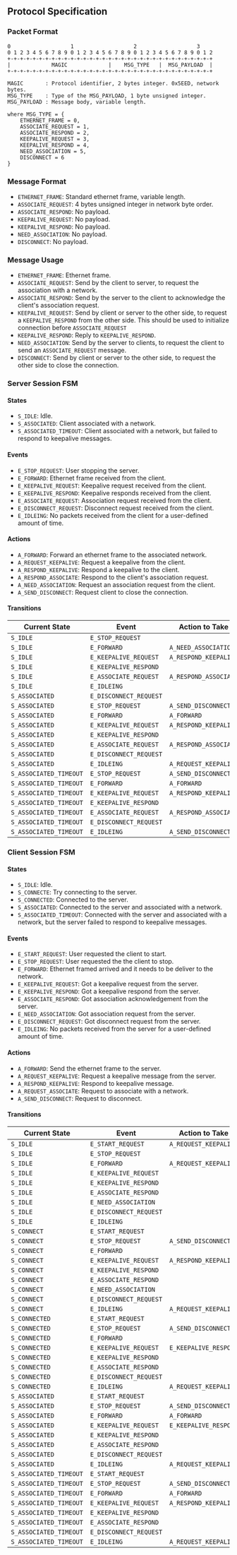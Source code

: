 Protocol Specification
---

### Packet Format

```
0                   1                   2                   3
0 1 2 3 4 5 6 7 8 9 0 1 2 3 4 5 6 7 8 9 0 1 2 3 4 5 6 7 8 9 0 1 2
+-+-+-+-+-+-+-+-+-+-+-+-+-+-+-+-+-+-+-+-+-+-+-+-+-+-+-+-+-+-+-+-+
|             MAGIC             |    MSG_TYPE   |  MSG_PAYLOAD  |
+-+-+-+-+-+-+-+-+-+-+-+-+-+-+-+-+-+-+-+-+-+-+-+-+-+-+-+-+-+-+-+-+

MAGIC       : Protocol identifier, 2 bytes integer. 0x5EED, network bytes.
MSG_TYPE    : Type of the MSG_PAYLOAD, 1 byte unsigned integer.
MSG_PAYLOAD : Message body, variable length.

where MSG_TYPE = { 
    ETHERNET_FRAME = 0, 
    ASSOCIATE_REQUEST = 1, 
    ASSOCIATE_RESPOND = 2,
    KEEPALIVE_REQUEST = 3, 
    KEEPALIVE_RESPOND = 4,
    NEED_ASSOCIATION = 5,
    DISCONNECT = 6
}
```

### Message Format

- `ETHERNET_FRAME`: Standard ethernet frame, variable length.
- `ASSOCIATE_REQUEST`: 4 bytes unsigned integer in network byte order.
- `ASSOCIATE_RESPOND`: No payload.
- `KEEPALIVE_REQUEST`: No payload.
- `KEEPALIVE_RESPOND`: No payload.
- `NEED_ASSOCIATION`: No payload.
- `DISCONNECT`: No payload.

### Message Usage

- `ETHERNET_FRAME`: Ethernet frame.
- `ASSOCIATE_REQUEST`: Send by the client to server, to request the association with a network.
- `ASSOCIATE_RESPOND`: Send by the server to the client to acknowledge the client's association request.
- `KEEPALIVE_REQUEST`: Send by client or server to the other side, to request a `KEEPALIVE_RESPOND` from the other side. This should be used to initialize connection before `ASSOCIATE_REQUEST`
- `KEEPALIVE_RESPOND`: Reply to `KEEPALIVE_RESPOND`.
- `NEED_ASSOCIATION`: Send by the server to clients, to request the client to send an `ASSOCIATE_REQUEST` message.
- `DISCONNECT`: Send by client or server to the other side, to request the other side to close the connection. 

### Server Session FSM

#### States

- `S_IDLE`: Idle.
- `S_ASSOCIATED`: Client associated with a network.
- `S_ASSOCIATED_TIMEOUT`: Client associated with a network, but failed to respond to keepalive messages.

#### Events

- `E_STOP_REQUEST`: User stopping the server.
- `E_FORWARD`: Ethernet frame received from the client.
- `E_KEEPALIVE_REQUEST`: Keepalive request received from the client.
- `E_KEEPALIVE_RESPOND`: Keepalive responds received from the client.
- `E_ASSOCIATE_REQUEST`: Association request received from the client.
- `E_DISCONNECT_REQUEST`: Disconnect request received from the client.
- `E_IDLEING`: No packets received from the client for a user-defined amount of time.

#### Actions

- `A_FORWARD`: Forward an ethernet frame to the associated network.
- `A_REQUEST_KEEPALIVE`: Request a keepalive from the client.
- `A_RESPOND_KEEPALIVE`: Respond a keepalive to the client.
- `A_RESPOND_ASSOCIATE`: Respond to the client's association request.
- `A_NEED_ASSOCIATION`: Request an association request from the client.
- `A_SEND_DISCONNECT`: Request client to close the connection.
#### Transitions

|Current State|Event|Action to Take|New State|
|---|---|---|---|
|`S_IDLE`|`E_STOP_REQUEST`||`S_IDLE`|
|`S_IDLE`|`E_FORWARD`|`A_NEED_ASSOCIATION`|`S_IDLE`|
|`S_IDLE`|`E_KEEPALIVE_REQUEST`|`A_RESPOND_KEEPALIVE`|`S_IDLE`|
|`S_IDLE`|`E_KEEPALIVE_RESPOND`||`S_IDLE`|
|`S_IDLE`|`E_ASSOCIATE_REQUEST`|`A_RESPOND_ASSOCIATE`|`S_ASSOCIATED`|
|`S_IDLE`|`E_IDLEING`||`S_IDLE`|
|`S_ASSOCIATED`|`E_DISCONNECT_REQUEST`||`S_IDLE`|
|`S_ASSOCIATED`|`E_STOP_REQUEST`|`A_SEND_DISCONNECT`|`S_IDLE`|
|`S_ASSOCIATED`|`E_FORWARD`|`A_FORWARD`|`S_ASSOCIATED`|
|`S_ASSOCIATED`|`E_KEEPALIVE_REQUEST`|`A_RESPOND_KEEPALIVE`|`S_ASSOCIATED`|
|`S_ASSOCIATED`|`E_KEEPALIVE_RESPOND`||`S_ASSOCIATED`|
|`S_ASSOCIATED`|`E_ASSOCIATE_REQUEST`|`A_RESPOND_ASSOCIATE`|`S_ASSOCIATED`|
|`S_ASSOCIATED`|`E_DISCONNECT_REQUEST`||`S_IDLE`|
|`S_ASSOCIATED`|`E_IDLEING`|`A_REQUEST_KEEPALIVE`|`S_ASSOCIATED_TIMEOUT`|
|`S_ASSOCIATED_TIMEOUT`|`E_STOP_REQUEST`|`A_SEND_DISCONNECT`|`S_IDLE`|
|`S_ASSOCIATED_TIMEOUT`|`E_FORWARD`|`A_FORWARD`|`S_ASSOCIATED`|
|`S_ASSOCIATED_TIMEOUT`|`E_KEEPALIVE_REQUEST`|`A_RESPOND_KEEPALIVE`|`S_ASSOCIATED`|
|`S_ASSOCIATED_TIMEOUT`|`E_KEEPALIVE_RESPOND`||`S_ASSOCIATED`|
|`S_ASSOCIATED_TIMEOUT`|`E_ASSOCIATE_REQUEST`|`A_RESPOND_ASSOCIATE`|`S_ASSOCIATED`|
|`S_ASSOCIATED_TIMEOUT`|`E_DISCONNECT_REQUEST`||`S_IDLE`|
|`S_ASSOCIATED_TIMEOUT`|`E_IDLEING`|`A_SEND_DISCONNECT`|`S_IDLE`|

### Client Session FSM

#### States

- `S_IDLE`: Idle.
- `S_CONNECTE`: Try connecting to the server.
- `S_CONNECTED`: Connected to the server.
- `S_ASSOCIATED`: Connected to the server and associated with a network.
- `S_ASSOCIATED_TIMEOUT`: Connected with the server and associated with a network, but the server failed to respond to keepalive messages.

#### Events

- `E_START_REQUEST`: User requested the client to start.
- `E_STOP_REQUEST`: User requested the the client to stop.
- `E_FORWARD`: Ethernet framed arrived and it needs to be deliver to the network.
- `E_KEEPALIVE_REQUEST`: Got a keepalive request from the server.
- `E_KEEPALIVE_RESPOND`: Got a keepalive respond from the server.
- `E_ASSOCIATE_RESPOND`: Got association acknowledgement from the server.
- `E_NEED_ASSOCIATION`: Got association request from the server.
- `E_DISCONNECT_REQUEST`: Got disconnect request from the server.
- `E_IDLEING`: No packets received from the server for a user-defined amount of time.

#### Actions

- `A_FORWARD`: Send the ethernet frame to the server.
- `A_REQUEST_KEEPALIVE`: Request a keepalive message from the server.
- `A_RESPOND_KEEPALIVE`: Respond to keepalive message.
- `A_REQUEST_ASSOCIATE`: Request to associate with a network.
- `A_SEND_DISCONNECT`: Request to disconnect.

#### Transitions

|Current State|Event|Action to Take|New State|
|---|---|---|---|
|`S_IDLE`|`E_START_REQUEST`|`A_REQUEST_KEEPALIVE`|`S_CONNECT`|
|`S_IDLE`|`E_STOP_REQUEST`||`S_IDLE`|
|`S_IDLE`|`E_FORWARD`|`A_REQUEST_KEEPALIVE`|`S_CONNECT`|
|`S_IDLE`|`E_KEEPALIVE_REQUEST`||`S_IDLE`|
|`S_IDLE`|`E_KEEPALIVE_RESPOND`||`S_IDLE`|
|`S_IDLE`|`E_ASSOCIATE_RESPOND`||`S_IDLE`|
|`S_IDLE`|`E_NEED_ASSOCIATION`||`S_IDLE`|
|`S_IDLE`|`E_DISCONNECT_REQUEST`||`S_IDLE`|
|`S_IDLE`|`E_IDLEING`||`S_IDLE`|
|`S_CONNECT`|`E_START_REQUEST`||`S_CONNECT`|
|`S_CONNECT`|`E_STOP_REQUEST`|`A_SEND_DISCONNECT`|`S_IDLE`|
|`S_CONNECT`|`E_FORWARD`||`S_CONNECT`|
|`S_CONNECT`|`E_KEEPALIVE_REQUEST`|`A_RESPOND_KEEPALIVE`|`S_CONNECT`|
|`S_CONNECT`|`E_KEEPALIVE_RESPOND`||`S_CONNECT`|
|`S_CONNECT`|`E_ASSOCIATE_RESPOND`||`S_CONNECT`|
|`S_CONNECT`|`E_NEED_ASSOCIATION`||`S_IDLE`|
|`S_CONNECT`|`E_DISCONNECT_REQUEST`||`S_IDLE`|
|`S_CONNECT`|`E_IDLEING`|`A_REQUEST_KEEPALIVE`|`S_CONNECT`|
|`S_CONNECTED`|`E_START_REQUEST`||`S_CONNECTED`|
|`S_CONNECTED`|`E_STOP_REQUEST`|`A_SEND_DISCONNECT`|`S_IDLE`|
|`S_CONNECTED`|`E_FORWARD`||`S_CONNECTED`|
|`S_CONNECTED`|`E_KEEPALIVE_REQUEST`|`E_KEEPALIVE_RESPOND`|`S_CONNECTED`|
|`S_CONNECTED`|`E_KEEPALIVE_RESPOND`||`S_CONNECTED`|
|`S_CONNECTED`|`E_ASSOCIATE_RESPOND`||`S_ASSOCIATED`|
|`S_CONNECTED`|`E_DISCONNECT_REQUEST`||`S_IDLE`|
|`S_CONNECTED`|`E_IDLEING`|`A_REQUEST_KEEPALIVE`|`S_CONNECT`|
|`S_ASSOCIATED`|`E_START_REQUEST`||`S_ASSOCIATED`|
|`S_ASSOCIATED`|`E_STOP_REQUEST`|`A_SEND_DISCONNECT`|`S_IDLE`|
|`S_ASSOCIATED`|`E_FORWARD`|`A_FORWARD`|`S_ASSOCIATED`|
|`S_ASSOCIATED`|`E_KEEPALIVE_REQUEST`|`E_KEEPALIVE_RESPOND`|`S_ASSOCIATED`|
|`S_ASSOCIATED`|`E_KEEPALIVE_RESPOND`||`S_ASSOCIATED`|
|`S_ASSOCIATED`|`E_ASSOCIATE_RESPOND`||`S_ASSOCIATED`|
|`S_ASSOCIATED`|`E_DISCONNECT_REQUEST`||`S_IDLE`|
|`S_ASSOCIATED`|`E_IDLEING`|`A_REQUEST_KEEPALIVE`|`S_ASSOCIATED_TIMEOUT`|
|`S_ASSOCIATED_TIMEOUT`|`E_START_REQUEST`||`S_ASSOCIATED_TIMEOUT`|
|`S_ASSOCIATED_TIMEOUT`|`E_STOP_REQUEST`|`A_SEND_DISCONNECT`|`S_IDLE`|
|`S_ASSOCIATED_TIMEOUT`|`E_FORWARD`|`A_FORWARD`|`S_ASSOCIATED_TIMEOUT`|
|`S_ASSOCIATED_TIMEOUT`|`E_KEEPALIVE_REQUEST`|`A_RESPOND_KEEPALIVE`|`S_ASSOCIATED`|
|`S_ASSOCIATED_TIMEOUT`|`E_KEEPALIVE_RESPOND`||`S_ASSOCIATED`|
|`S_ASSOCIATED_TIMEOUT`|`E_ASSOCIATE_RESPOND`||`S_ASSOCIATED`|
|`S_ASSOCIATED_TIMEOUT`|`E_DISCONNECT_REQUEST`||`S_IDLE`|
|`S_ASSOCIATED_TIMEOUT`|`E_IDLEING`|`A_REQUEST_KEEPALIVE`|`S_CONNECT`|
